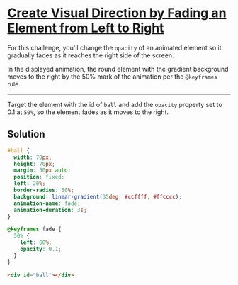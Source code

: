 # [Create Visual Direction by Fading an Element from Left to Right](https://learn.freecodecamp.org/responsive-web-design/applied-visual-design/create-visual-direction-by-fading-an-element-from-left-to-right)

For this challenge, you'll change the `opacity` of an animated element so it gradually fades as it reaches the right side of the screen.

In the displayed animation, the round element with the gradient background moves to the right by the 50% mark of the animation per the `@keyframes` rule.

---

Target the element with the id of `ball` and add the `opacity` property set to 0.1 at `50%`, so the element fades as it moves to the right.

## Solution

```css
#ball {
  width: 70px;
  height: 70px;
  margin: 50px auto;
  position: fixed;
  left: 20%;
  border-radius: 50%;
  background: linear-gradient(35deg, #ccffff, #ffcccc);
  animation-name: fade;
  animation-duration: 3s;
}

@keyframes fade {
  50% {
    left: 60%;
    opacity: 0.1;
  }
}
```

```html
<div id="ball"></div>
```
